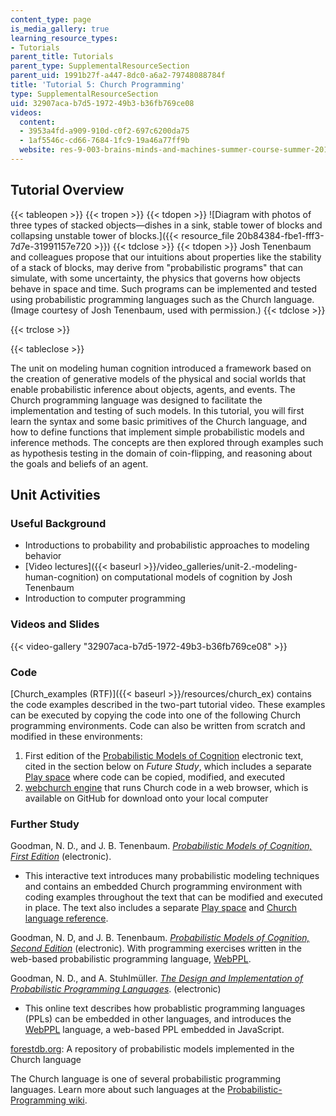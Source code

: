 ```yaml
---
content_type: page
is_media_gallery: true
learning_resource_types:
- Tutorials
parent_title: Tutorials
parent_type: SupplementalResourceSection
parent_uid: 1991b27f-a447-8dc0-a6a2-79748088784f
title: 'Tutorial 5: Church Programming'
type: SupplementalResourceSection
uid: 32907aca-b7d5-1972-49b3-b36fb769ce08
videos:
  content:
  - 3953a4fd-a909-910d-c0f2-697c6200da75
  - 1af5546c-cd66-7684-1fc9-19a46a77ff9b
  website: res-9-003-brains-minds-and-machines-summer-course-summer-2015
---
```


Tutorial Overview
-----------------

{{< tableopen >}}
{{< tropen >}}
{{< tdopen >}}
![Diagram with photos of three types of stacked objects—dishes in a sink, stable tower of blocks and collapsing unstable tower of blocks.]({{< resource_file 20b84384-fbe1-fff3-7d7e-31991157e720 >}})
{{< tdclose >}}
{{< tdopen >}}
Josh Tenenbaum and colleagues propose that our intuitions about properties like the stability of a stack of blocks, may derive from "probabilistic programs" that can simulate, with some uncertainty, the physics that governs how objects behave in space and time. Such programs can be implemented and tested using probabilistic programming languages such as the Church language. (Image courtesy of Josh Tenenbaum, used with permission.)
{{< tdclose >}}

{{< trclose >}}

{{< tableclose >}}

The unit on modeling human cognition introduced a framework based on the creation of generative models of the physical and social worlds that enable probabilistic inference about objects, agents, and events. The Church programming language was designed to facilitate the implementation and testing of such models. In this tutorial, you will first learn the syntax and some basic primitives of the Church language, and how to define functions that implement simple probabilistic models and inference methods. The concepts are then explored through examples such as hypothesis testing in the domain of coin-flipping, and reasoning about the goals and beliefs of an agent.

Unit Activities
---------------

### Useful Background

*   Introductions to probability and probabilistic approaches to modeling behavior
*   [Video lectures]({{< baseurl >}}/video_galleries/unit-2.-modeling-human-cognition) on computational models of cognition by Josh Tenenbaum
*   Introduction to computer programming

### Videos and Slides

{{< video-gallery "32907aca-b7d5-1972-49b3-b36fb769ce08" >}}


### Code

[Church\_examples (RTF)]({{< baseurl >}}/resources/church_ex) contains the code examples described in the two-part tutorial video. These examples can be executed by copying the code into one of the following Church programming environments. Code can also be written from scratch and modified in these environments:

1.  First edition of the [Probabilistic Models of Cognition](http://v1.probmods.org/) electronic text, cited in the section below on _Future Study_, which includes a separate [Play space](http://v1.probmods.org/play-space.html) where code can be copied, modified, and executed
2.  [webchurch engine](https://github.com/probmods/webchurch) that runs Church code in a web browser, which is available on GitHub for download onto your local computer

### Further Study

Goodman, N. D., and J. B. Tenenbaum. [_Probabilistic Models of Cognition, First Edition_](http://v1.probmods.org/) (electronic).

*   This interactive text introduces many probabilistic modeling techniques and contains an embedded Church programming environment with coding examples throughout the text that can be modified and executed in place. The text also includes a separate [Play space](http://v1.probmods.org/play-space.html) and [Church language reference](http://v1.probmods.org/webchurch/online/ref.html).

Goodman, N. D, and J. B. Tenenbaum. _[Probabilistic Models of Cognition, Second Edition](https://probmods.org/)_ (electronic). With programming exercises written in the web-based probabilistic programming language, [WebPPL](http://webppl.org/).

Goodman, N. D., and A. Stuhlmüller. [_The Design and Implementation of Probabilistic Programming Languages_](http://dippl.org/). (electronic)

*   This online text describes how probablistic programming languages (PPLs) can be embedded in other languages, and introduces the [WebPPL](http://webppl.org) language, a web-based PPL embedded in JavaScript.

[forestdb.org](http://forestdb.org/): A repository of probabilistic models implemented in the Church language

The Church language is one of several probabilistic programming languages. Learn more about such languages at the [Probabilistic-Programming wiki](http://probabilistic-programming.org/wiki/Home).